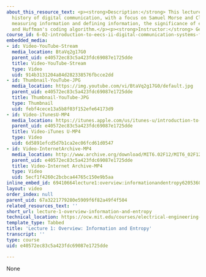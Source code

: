 ```yaml
---
about_this_resource_text: <p><strong>Description:</strong> This lecture covers some
  history of digital communication, with a focus on Samuel Morse and Claude Shannon,
  measuring information and defining information, the significance of entropy on encodings,
  and Huffman's coding algorithm.</p><p><strong>Instructor:</strong> George Verghese</p>
course_id: 6-02-introduction-to-eecs-ii-digital-communication-systems-fall-2012
embedded_media:
- id: Video-YouTube-Stream
  media_location: BtaVq2g17G0
  parent_uid: e40572ec83c5a423fdc69087e1725dde
  title: Video-YouTube-Stream
  type: Video
  uid: 914b3131204a84d282338576fbcce2dd
- id: Thumbnail-YouTube-JPG
  media_location: https://img.youtube.com/vi/BtaVq2g17G0/default.jpg
  parent_uid: e40572ec83c5a423fdc69087e1725dde
  title: Thumbnail-YouTube-JPG
  type: Thumbnail
  uid: febf4cece13a5b8f03f152efe64173d9
- id: Video-iTunesU-MP4
  media_location: https://itunes.apple.com/us/itunes-u/introduction-to-eecs-ii-digital/id835987738
  parent_uid: e40572ec83c5a423fdc69087e1725dde
  title: Video-iTunes U-MP4
  type: Video
  uid: 6d5891efcd5d7b1ca2ec06fcd61d0547
- id: Video-InternetArchive-MP4
  media_location: http://www.archive.org/download/MIT6.02F12/MIT6_02F12_lec01_300k.mp4
  parent_uid: e40572ec83c5a423fdc69087e1725dde
  title: Video-Internet Archive-MP4
  type: Video
  uid: 5ecf1f4260c2bcbca44765c150e9b5aa
inline_embed_id: 69410664lecture1:overview:informationandentropy6205360
layout: video
order_index: null
parent_uid: 67a3221779280e5909f6f82a49f4f504
related_resources_text: ''
short_url: lecture-1-overview-information-and-entropy
technical_location: https://ocw.mit.edu/courses/electrical-engineering-and-computer-science/6-02-introduction-to-eecs-ii-digital-communication-systems-fall-2012/lecture-videos/lecture-1-overview-information-and-entropy
template_type: Tabbed
title: 'Lecture 1: Overview: Information and Entropy'
transcript: ''
type: course
uid: e40572ec83c5a423fdc69087e1725dde

---
```

None